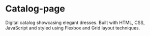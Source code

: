 # Catalog-page
Digital catalog showcasing elegant dresses. Built with HTML, CSS, JavaScript and styled using Flexbox and Grid layout techniques.
